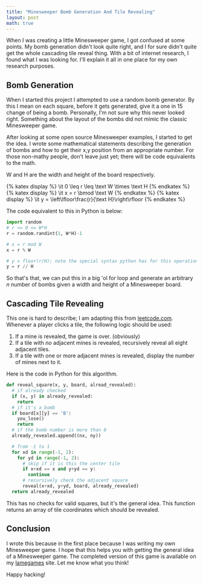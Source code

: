 ```yaml
---
title: "Minesweeper Bomb Generation And Tile Revealing"
layout: post
math: true
---
```


When I was creating a little Minesweeper game, I got confused at some points.
My bomb generation didn't look quite right, and I for sure didn't quite get the whole cascading tile reveal thing.
With a bit of internet research, I found what I was looking for.
I'll explain it all in one place for my own research purposes.

## Bomb Generation

When I started this project I attempted to use a random bomb generator.
By this I mean on each square, before it gets generated, give it a one in 15 change of being a bomb.
Personally, I'm not sure why this never looked right.
Something about the layout of the bombs did not mimic the classic Minesweeper game.

After looking at some open source Minesweeper examples, I started to get the idea.
I wrote some mathematical statements describing the generation of bombs and how to get their x,y position from an appropriate number.
For those non-mathy people, don't leave just yet;
there will be code equivalents to the math.

W and H are the width and height of the board respectively.

{% katex display %}
\it 0 \leq r \leq \text W \times \text H
{% endkatex %}
{% katex display %}
\it x = r \bmod \text W
{% endkatex %}
{% katex display %}
\it y = \left\lfloor\frac{r}{\text H}\right\rfloor
{% endkatex %}

The code equivalent to this in Python is below:

```python
import random
# r <= 0 <= W*H
r = random.randint(1, W*H)-1

# x = r mod W
x = r % W

# y = floor(r/H); note the special syntax python has for this operation
y = r // H
```

So that's that, we can put this in a big 'ol for loop and generate an arbitrary *n* number of bombs given a width and height of a Minesweeper board.

## Cascading Tile Revealing

This one is hard to describe;
I am adapting this from [leetcode.com](https://leetcode.com/problems/minesweeper/).
Whenever a player clicks a tile, the following logic should be used:

1. If a mine is revealed, the game is over. (obviously)
2. If a tile with *no* adjacent mines is revealed, recursively reveal all eight adjacent tiles.
3. If a tile with one or more adjacent mines is revealed, display the number of mines next to it.

Here is the code in Python for this algorithm.

```python
def reveal_square(x, y, board, alread_revealed):
  # if already checked
  if (x, y) in already_revealed:
    return
  # if it's a bomb
  if board[x][y] == 'B':
    you_lose()
    return
  # if the bomb number is more than 0
  already_revealed.append((nx, ny))

  # from -1 to 1
  for xd in range(-1, 2):
    for yd in range(-1, 2):
      # skip if it is this the center tile
      if x+xd == x and y+yd == y:
        continue
      # recursively check the adjacent square
      reveal(x+xd, y+yd, board, already_revealed)
  return already_revealed
```

This has no checks for valid squares, but it's the general idea.
This function returns an array of tile coordinates which should be revealed.

## Conclusion

I wrote this because in the first place because I was writing my own Minesweeper game.
I hope that this helps you with getting the general idea of a Minesweeper game.
The completed version of this game is available on my [lamegames](https://lamegames.tait.tech/) site.
Let me know what you think!

Happy hacking!
